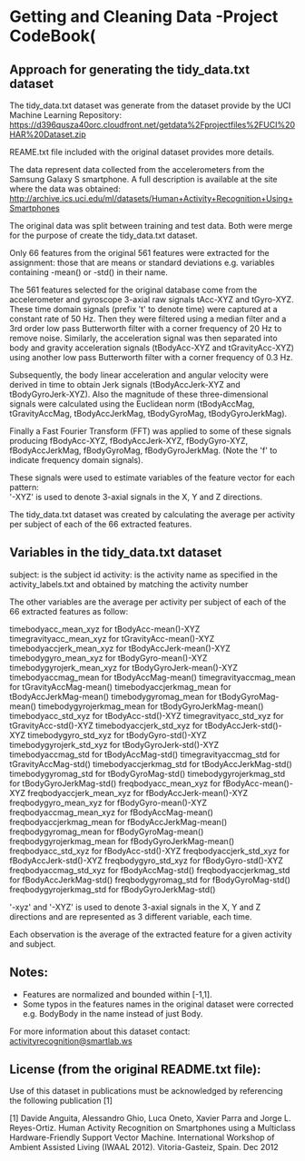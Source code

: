 # Getting and Cleaning Data -Project CodeBook(
## Approach for generating the tidy_data.txt dataset

The tidy_data.txt dataset was generate from the dataset provide by the UCI Machine Learning Repository:
https://d396qusza40orc.cloudfront.net/getdata%2Fprojectfiles%2FUCI%20HAR%20Dataset.zip

REAME.txt file included with the original dataset provides more details.

The data  represent data collected from the accelerometers from the Samsung Galaxy S smartphone. A full description is available at the site where the data was obtained:
http://archive.ics.uci.edu/ml/datasets/Human+Activity+Recognition+Using+Smartphones

The original data was split between training and test data. Both were merge for the purpose of create the tidy_data.txt dataset.

Only 66 features from the original 561 features were extracted for the assignment: those that are means or standard deviations e.g. variables containing -mean() or -std() in their name.

The 561 features selected for the original database come from the accelerometer and gyroscope 3-axial raw signals tAcc-XYZ and tGyro-XYZ. These time domain signals (prefix 't' to denote time) were captured at a constant rate of 50 Hz. Then they were filtered using a median filter and a 3rd order low pass Butterworth filter with a corner frequency of 20 Hz to remove noise. Similarly, the acceleration signal was then separated into body and gravity acceleration signals (tBodyAcc-XYZ and tGravityAcc-XYZ) using another low pass Butterworth filter with a corner frequency of 0.3 Hz. 

Subsequently, the body linear acceleration and angular velocity were derived in time to obtain Jerk signals (tBodyAccJerk-XYZ and tBodyGyroJerk-XYZ). Also the magnitude of these three-dimensional signals were calculated using the Euclidean norm (tBodyAccMag, tGravityAccMag, tBodyAccJerkMag, tBodyGyroMag, tBodyGyroJerkMag). 

Finally a Fast Fourier Transform (FFT) was applied to some of these signals producing fBodyAcc-XYZ, fBodyAccJerk-XYZ, fBodyGyro-XYZ, fBodyAccJerkMag, fBodyGyroMag, fBodyGyroJerkMag. (Note the 'f' to indicate frequency domain signals). 

These signals were used to estimate variables of the feature vector for each pattern:  
'-XYZ' is used to denote 3-axial signals in the X, Y and Z directions.

The tidy_data.txt dataset was created by calculating the average per activity per subject of each of the 66 extracted features.

## Variables in the tidy_data.txt dataset

subject: is the subject id
activity: is the activity name as specified in the activity_labels.txt and obtained by matching the activity number

The other variables are the average per activity per subject of each of the 66 extracted features as follow:

timebodyacc_mean_xyz for tBodyAcc-mean()-XYZ
timegravityacc_mean_xyz for tGravityAcc-mean()-XYZ
timebodyaccjerk_mean_xyz for tBodyAccJerk-mean()-XYZ
timebodygyro_mean_xyz for tBodyGyro-mean()-XYZ
timebodygyrojerk_mean_xyz for tBodyGyroJerk-mean()-XYZ
timebodyaccmag_mean for tBodyAccMag-mean()
timegravityaccmag_mean for tGravityAccMag-mean()
timebodyaccjerkmag_mean for tBodyAccJerkMag-mean()
timebodygyromag_mean for tBodyGyroMag-mean()
timebodygyrojerkmag_mean for tBodyGyroJerkMag-mean()
timebodyacc_std_xyz for tBodyAcc-std()-XYZ
timegravityacc_std_xyz for tGravityAcc-std()-XYZ
timebodyaccjerk_std_xyz for tBodyAccJerk-std()-XYZ
timebodygyro_std_xyz for tBodyGyro-std()-XYZ
timebodygyrojerk_std_xyz for tBodyGyroJerk-std()-XYZ
timebodyaccmag_std for tBodyAccMag-std()
timegravityaccmag_std for tGravityAccMag-std()
timebodyaccjerkmag_std for tBodyAccJerkMag-std()
timebodygyromag_std for tBodyGyroMag-std()
timebodygyrojerkmag_std for tBodyGyroJerkMag-std()
freqbodyacc_mean_xyz for fBodyAcc-mean()-XYZ
freqbodyaccjerk_mean_xyz for fBodyAccJerk-mean()-XYZ
freqbodygyro_mean_xyz for fBodyGyro-mean()-XYZ
freqbodyaccmag_mean_xyz for fBodyAccMag-mean()
freqbodyaccjerkmag_mean for fBodyAccJerkMag-mean()
freqbodygyromag_mean for fBodyGyroMag-mean()
freqbodygyrojerkmag_mean for fBodyGyroJerkMag-mean()
freqbodyacc_std_xyz for fBodyAcc-std()-XYZ
freqbodyaccjerk_std_xyz for fBodyAccJerk-std()-XYZ
freqbodygyro_std_xyz for fBodyGyro-std()-XYZ
freqbodyaccmag_std_xyz for fBodyAccMag-std()
freqbodyaccjerkmag_std for fBodyAccJerkMag-std()
freqbodygyromag_std for fBodyGyroMag-std()
freqbodygyrojerkmag_std for fBodyGyroJerkMag-std()

'-xyz' and '-XYZ' is used to denote 3-axial signals in the X, Y and Z directions and are represented as 3 different variable, each time.

Each observation is the average of the extracted feature for a given activity and subject.

## Notes: 
- Features are normalized and bounded within [-1,1].
- Some typos in the features names in the original dataset were corrected e.g. BodyBody in the name instead of just Body.

For more information about this dataset contact: activityrecognition@smartlab.ws

## License (from the original README.txt file):
Use of this dataset in publications must be acknowledged by referencing the following publication [1] 

[1] Davide Anguita, Alessandro Ghio, Luca Oneto, Xavier Parra and Jorge L. Reyes-Ortiz. Human Activity Recognition on Smartphones using a Multiclass Hardware-Friendly Support Vector Machine. International Workshop of Ambient Assisted Living (IWAAL 2012). Vitoria-Gasteiz, Spain. Dec 2012
